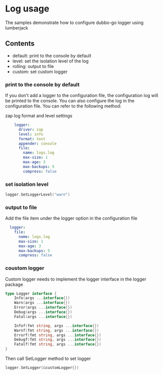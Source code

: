 # Log usage

The samples demonstrate how to configure dubbo-go logger using lumberjack

## Contents

* default: print to the console by default
* level:   set the isolation level of the log
* rolling: output to file
* custom: set custom logger

### print to the console by default

If you don't add a logger to the configuration file, the configuration log will be printed to the console. You can also configure the log in the configuration file. You can refer to the following method:

zap log format and level settings

```yaml
    logger:
      driver: zap
      level: info
      format: text
      appender: console
      file:
        name: logs.log
        max-size: 1
        max-age: 3
        max-backups: 5
        compress: false
```

### set isolation level

```go
logger.SetLoggerLevel("warn")
```

### output to file

Add the file item under the logger option in the configuration file

```yaml
  logger:
    file:
      name: logs.log
      max-size: 1
      max-age: 3
      max-backups: 5
      compress: false
```

### coustom logger

Custom logger needs to implement the logger interface in the logger package

```go
type Logger interface {
    Info(args ...interface{})
    Warn(args ...interface{})
    Error(args ...interface{})
    Debug(args ...interface{})
    Fatal(args ...interface{})

    Infof(fmt string, args ...interface{})
    Warnf(fmt string, args ...interface{})
    Errorf(fmt string, args ...interface{})
    Debugf(fmt string, args ...interface{})
    Fatalf(fmt string, args ...interface{})
}
```

Then call SetLogger method to set logger

```go
logger.SetLogger(&customLogger{})
```
